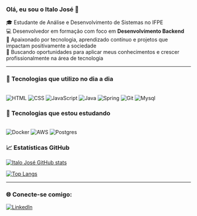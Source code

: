 ### Olá, eu sou o Italo José 👋

🎓 Estudante de Análise e Desenvolvimento de Sistemas no IFPE  
💻 Desenvolvedor em formação com foco em **Desenvolvimento Backend**  
🚀 Apaixonado por tecnologia, aprendizado contínuo e projetos que impactam positivamente a sociedade  
🎯 Buscando oportunidades para aplicar meus conhecimentos e crescer profissionalmente na área de tecnologia

---

### 🚀 Tecnologias que utilizo no dia a dia

<div style="display: inline_block"><br>
  <img alt="HTML"  src="https://img.shields.io/badge/HTML5-%23E34F26?style=for-the-badge&logo=html5&logoColor=white">
  <img alt="CSS"  src="https://img.shields.io/badge/CSS3-%231572B6?style=for-the-badge&logo=css3&logoColor=white">
  <img alt="JavaScript"  src="https://img.shields.io/badge/JavaScript-%23F7DF1E?style=for-the-badge&logo=javascript&logoColor=black">
  <img alt="Java"  src="https://img.shields.io/badge/Java-%23ED8B00?style=for-the-badge&logo=java&logoColor=white">
  <img alt="Spring" src="https://img.shields.io/badge/Spring_Boot-%236DB33F?style=for-the-badge&logo=spring-boot&logoColor=white">
  <img alt="Git" src="https://img.shields.io/badge/Git-%23F05032?style=for-the-badge&logo=git&logoColor=white">
  <img alt="Mysql" src="https://img.shields.io/badge/mysql-4479A1.svg?style=for-the-badge&logo=mysql&logoColor=white">
</div>

### 📖 Tecnologias que estou estudando

<div style="display: inline_block"><br>
  <img alt="Docker"  src="https://img.shields.io/badge/docker-%230db7ed.svg?style=for-the-badge&logo=docker&logoColor=white">
  <img alt="AWS"  src="https://img.shields.io/badge/AWS-%23FF9900.svg?style=for-the-badge&logo=amazon-aws&logoColor=white">
  <img alt="Postgres"  src="https://img.shields.io/badge/postgres-%23316192.svg?style=for-the-badge&logo=postgresql&logoColor=white">
  
</div>


### 📈 Estatísticas GitHub

[![Italo José GitHub stats](https://github-readme-stats.vercel.app/api?username=ItaloJCsilva&show_icons=true&theme=radical)](https://github.com/ItaloJCsilva)

[![Top Langs](https://github-readme-stats.vercel.app/api/top-langs/?username=ItaloJCsilva&layout=compact&theme=radical)](https://github.com/ItaloJCsilva)

---

### 🌐 Conecte-se comigo:

[![LinkedIn](https://img.shields.io/badge/-LinkedIn-%230077B5?style=for-the-badge&logo=linkedin&logoColor=white)](https://www.linkedin.com/in/italo-jos%C3%A9-cavalcante-da-silva-03a28b19b/)
